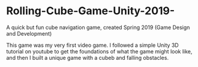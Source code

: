 # Rolling-Cube-Game-Unity-2019-
A quick but fun cube navigation game, created Spring 2019  (Game Design and Development)

This game was my very first video game. I followed a simple Unity 3D tutorial on youtube to get the foundations of what the game might look like, and then I built a unique game with a cubeb and falling obstacles. 
